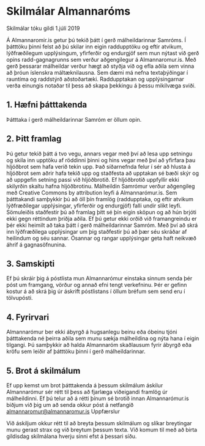# Skilmálar Almannaróms

Skilmálar tóku gildi 1.júlí 2019

Á Almannaromir.is getur þú tekið þátt í gerð málheildarinnar Samróms. Í þátttöku þinni felst að þú skilar inn eigin raddupptöku og eftir atvikum, lýðfræðilegum upplýsingum, yfirferðir og endurgjöf sem mun nýtast við gerð opins radd-gagnagrunns sem verður aðgengilegur á Almannaromur.is. Með gerð þessarar málheildar verður hægt að styðja við og efla aðila sem vinna að þróun íslenskra máltæknilausna. Sem dæmi má nefna textaþýðingar í rauntíma og raddstýrð aðstoðartæki. Raddupptakan og upplýsingarnar verða einungis notaðar til þess að skapa þekkingu á þessu mikilvæga sviði.

## 1. Hæfni þátttakenda
Þátttaka í gerð málheildarinnar Samróm er öllum opin. 

## 2. Þitt framlag
Þú getur tekið þátt á tvo vegu, annars vegar með því að lesa upp setningu og skila inn upptöku af röddinni þinni og hins vegar með því að yfirfara þau hljóðbrot sem hafa verið tekin upp. Það síðarnefnda felur í sér að hlusta á hljóðbrot sem aðrir hafa tekið upp og staðfesta að upptakan sé bæði skýr og að uppgefin setning passi við hljóðbrotið. Ef hljóðbrotið uppfyllir ekki skilyrðin skaltu hafna hljóðbrotinu.
Málheildin Samrómur verður aðgengileg með Creative Commons by attribution leyfi á Almannarómur.is. Sem þátttakandi samþykkir þú að öll þín framlög (raddupptaka, og eftir atvikum lýðfræðilegar upplýsingar, yfirferðir og endurgjöf) falli undir slíkt leyfi. Sömuleiðis staðfestir þú að framlag þitt sé þín eigin sköpun og að hún brjóti ekki gegn réttindum þriðja aðila. Ef þú getur ekki orðið við framangreindu er þér ekki heimilt að taka þátt í gerð málheildarinnar Samróm.
Með því að skrá inn lýðfræðilega upplýsingar um þig staðfestir þú að þær séu skráðar af heilindum og séu sannar. Ósannar og rangar upplýsingar geta haft neikvæð áhrif á gagnasöfnunina.

## 3. Samskipti
Ef þú skráir þig á póstlista mun Almannarómur einstaka sinnum senda þér póst um framgang, vörður og annað efni tengt verkefninu. Þér er gefinn kostur á að skrá þig úr áskrift póstlistans í öllum bréfum sem send eru í tölvupósti.

## 4. Fyrirvari
Almannarómur ber ekki ábyrgð á hugsanlegu beinu eða óbeinu tjóni þátttakenda né þeirra aðila sem munu sækja málheildina og nýta hana í eigin tilgangi.
Þú samþykkir að halda Almannaróm skaðlausum fyrir ábyrgð eða kröfu sem leiðir af þátttöku þinni í gerð málheildarinnar.

## 5. Brot á skilmálum
Ef upp kemst um brot þátttakenda á þessum skilmálum áskilur Almannarómur sér rétt til þess að fjarlæga viðeigandi framlög úr málheildinni. Ef þú telur að á rétti þínum sé brotið innan Almannarómur.is biðjum við þig um að senda okkur póst á netfangið almannaromur@almannaromur.is
Uppfærslur

Við áskiljum okkur rétt til að breyta þessum skilmálum og slíkar breytingar munu gerast strax og við breytum þessum texta. Við komum til með að birta gildisdag skilmálana hverju sinni efst á þessari síðu. 
